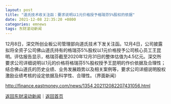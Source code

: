 ```yaml
---
layout: post
title: "道氏技术收关注函：要求说明以1元价格授予格瑞芬5%股权的依据"
date: 2021-12-08 22:35:20 +0800
categories: emnews
tags: 东财滚动新闻
---
```


12月8日，深交所创业板公司管理部向道氏技术下发关注函。12月4日，公司披露拟将全资子公司佛山道氏持有的格瑞芬5%股权以1元价格授予公司核心员工王昆明。评估报告显示，格瑞芬截至2020年12月31日的整体估值为4.5亿元。深交所要求公司详细说明以1元的价格将格瑞芬5%股权授予王昆明的作价依据及合理性；结合佛山道氏的历史业绩、业务发展趋势以及相关案例等，要求公司详细说明股权激励业绩考核的设定依据及科学性、合理性。（界面新闻）

<http://finance.eastmoney.com/news/1354,202112082207431056.html>

[返回东财滚动新闻](//finews.withounder.com/emnews/)｜[返回首页](//finews.withounder.com/)